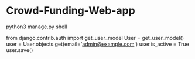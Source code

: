# Crowd-Funding-Web-app
python3 manage.py shell


from django.contrib.auth import get_user_model
User = get_user_model()
user = User.objects.get(email='admin@example.com')
user.is_active = True
user.save()